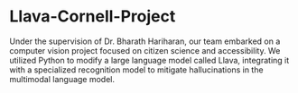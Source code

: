# Llava-Cornell-Project
Under the supervision of Dr. Bharath Hariharan, our team embarked on a computer vision project focused on citizen science and accessibility. We utilized Python to modify a large language model called Llava, integrating it with a specialized recognition model to mitigate hallucinations in the multimodal language model. 

